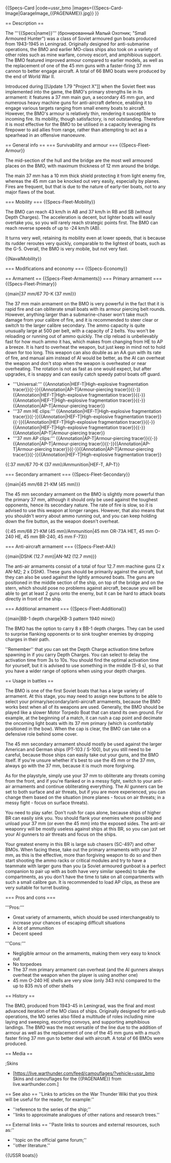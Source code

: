 {{Specs-Card
|code=ussr_bmo
|images={{Specs-Card-Image|GarageImage_{{PAGENAME}}.jpg}}
}}

== Description ==
<!-- ''In the first part of the description, cover the history of the ship's creation and military application. In the second part, tell the reader about using this ship in the game. Add a screenshot: if a beginner player has a hard time remembering vehicles by name, a picture will help them identify the ship in question.'' -->
The '''{{Specs|name}}''' (бронированный Mалый Охотник; "Small Armoured Hunter") was a class of Soviet armoured gun boats produced from 1943-1945 in Leningrad. Originally designed for anti-submarine operations, the BMO and earlier MO-class ships also took on a variety of other roles such as mine warfare, convoy escort, and amphibious support. The BMO featured improved armour compared to earlier models, as well as the replacement of one of the 45 mm guns with a faster-firing 37 mm cannon to better engage aircraft. A total of 66 BMO boats were produced by the end of World War II.

Introduced during [[Update 1.79 "Project X"]] when the Soviet fleet was implemented into the game, the BMO's primary strengths lie in its armament: it features a 37 mm main gun, a secondary 45 mm gun, and numerous heavy machine guns for anti-aircraft defence, enabling it to engage various targets ranging from small enemy boats to aircraft. However, the BMO's armour is relatively thin, rendering it susceptible to incoming fire. Its mobility, though satisfactory, is not outstanding. Therefore it is most effective for the BMO to be utilised in a capacity leveraging its firepower to aid allies from range, rather than attempting to act as a spearhead in an offensive manoeuvre.

== General info ==
=== Survivability and armour ===
{{Specs-Fleet-Armour}}
<!-- ''Talk about the vehicle's armour. Note the most well-defended and most vulnerable zones, e.g. the ammo magazine. Evaluate the composition of components and assemblies responsible for movement and manoeuvrability. Evaluate the survivability of the primary and secondary armaments separately. Don't forget to mention the size of the crew, which plays an important role in fleet mechanics. Save tips on preserving survivability for the "Usage in battles" section. If necessary, use a graphical template to show the most well-protected or most vulnerable points in the armour.'' -->

The mid-section of the hull and the bridge are the most well armoured places on the BMO, with maximum thickness of 12 mm around the bridge.

The main 37 mm has a 10 mm thick shield protecting it from light enemy fire, whereas the 45 mm can be knocked out very easily, especially by planes. Fires are frequent, but that is due to the nature of early-tier boats, not to any major flaws of the boat.

=== Mobility ===
{{Specs-Fleet-Mobility}}
<!-- ''Write about the ship's mobility. Evaluate its power and manoeuvrability, rudder rerouting speed, stopping speed at full tilt, with its maximum forward and reverse speed.'' -->

The BMO can reach 43 km/h in AB and 37 km/h in RB and SB (without Depth Charges). The acceleration is decent, but lighter boats will easily overtake you, so you will rarely reach strategic points first. The BMO can reach reverse speeds of up to -24 km/h (AB).

It turns very well, retaining its mobility even at lower speeds, that is because its rudder reroutes very quickly, comparable to the lightest of boats, such as the G-5. Overall, the BMO is very mobile, but not very fast.

{{NavalMobility}}

=== Modifications and economy ===
{{Specs-Economy}}

== Armament ==
{{Specs-Fleet-Armaments}}
=== Primary armament ===
{{Specs-Fleet-Primary}}
<!-- ''Provide information about the characteristics of the primary armament. Evaluate their efficacy in battle based on their reload speed, ballistics and the capacity of their shells. Add a link to the main article about the weapon: <code><nowiki>{{main|Weapon name (calibre)}}</nowiki></code>. Broadly describe the ammunition available for the primary armament, and provide recommendations on how to use it and which ammunition to choose.'' -->
{{main|37 mm/67 70-K (37 mm)}}

The 37 mm main armament on the BMO is very powerful in the fact that it is rapid fire and can obliterate small boats with its armour piercing belt rounds. However, anything larger than a submarine-chaser won't take much damage from your calibre of fire, and it is recommended to steer clear or switch to the larger calibre secondary. The ammo capacity is quite unusually large at 500 per belt, with a capacity of 2 belts. You won't be reloading or running out of ammo quickly. The clip reload is unbelievably fast for how much ammo it has, which makes from changing from HE to AP a breeze. It is hard to overheat the weapon, but just keep in mind not to hold down for too long. This weapon can also double as an AA gun with its rate of fire, and manual aim instead of AI would be better, as the AI can overheat the weapon and don't stop when the weapon is overheated or near overheating. The rotation is not as fast as one would expect, but after upgrades, it is snappy and can easily catch speedy patrol boats off guard.

* '''Universal:''' {{Annotation|HEF-T|High-explosive fragmentation tracer}}{{-}}{{Annotation|AP-T|Armour-piercing tracer}}{{-}}{{Annotation|HEF-T|High-explosive fragmentation tracer}}{{-}}{{Annotation|HEF-T|High-explosive fragmentation tracer}}{{-}}{{Annotation|AP-T|Armour-piercing tracer}}
* '''37 mm HE clips:''' {{Annotation|HEF-T|High-explosive fragmentation tracer}}{{-}}{{Annotation|HEF-T|High-explosive fragmentation tracer}}{{-}}{{Annotation|HEF-T|High-explosive fragmentation tracer}}{{-}}{{Annotation|HEF-T|High-explosive fragmentation tracer}}{{-}}{{Annotation|AP-T|Armour-piercing tracer}}
* '''37 mm AP clips:''' {{Annotation|AP-T|Armour-piercing tracer}}{{-}}{{Annotation|AP-T|Armour-piercing tracer}}{{-}}{{Annotation|AP-T|Armour-piercing tracer}}{{-}}{{Annotation|AP-T|Armour-piercing tracer}}{{-}}{{Annotation|HEF-T|High-explosive fragmentation tracer}}

{{:37 mm/67 70-K (37 mm)/Ammunition|HEF-T, AP-T}}

=== Secondary armament ===
{{Specs-Fleet-Secondary}}
<!-- ''Some ships are fitted with weapons of various calibres. Secondary armaments are defined as weapons chosen with the control <code>Select secondary weapon</code>. Evaluate the secondary armaments and give advice on how to use them. Describe the ammunition available for the secondary armament. Provide recommendations on how to use them and which ammunition to choose. Remember that any anti-air armament, even heavy calibre weapons, belong in the next section. If there is no secondary armament, remove this section.'' -->
{{main|45 mm/68 21-KM (45 mm)}}

The 45 mm secondary armament on the BMO is slightly more powerful than the primary 37 mm, although it should only be used against the toughest opponents, hence its secondary nature. The rate of fire is slow, so it is advised to use this weapon at longer ranges. However, that also means that you shouldn't worry about ammo running out, and you can keep holding down the fire button, as the weapon doesn't overheat.

{{:45 mm/68 21-KM (45 mm)/Ammunition|45 mm OR-73A HET, 45 mm O-240 HE, 45 mm BR-240, 45 mm F-73}}

=== Anti-aircraft armament ===
{{Specs-Fleet-AA}}
<!-- ''An important part of the ship's armament responsible for air defence. Anti-aircraft armament is defined by the weapon chosen with the control <code>Select anti-aircraft weapons</code>. Talk about the ship's anti-air cannons and machine guns, the number of guns and their positions, their effective range, and about their overall effectiveness – including against surface targets. If there are no anti-aircraft armaments, remove this section.'' -->
{{main|DShK (12.7 mm)|AN-M2 (12.7 mm)}}

The anti-air armaments consist of a total of four 12.7 mm machine guns (2 x AN-M2; 2 x DShK). These guns should be primarily against the aircraft, but they can also be used against the lightly armoured boats. The guns are positioned in the middle section of the ship, on top of the bridge and on the stern, which should pose no problems against aircraft, because you will be able to get at least 2 guns onto the enemy, but it can be hard to attack boats directly in front of the ship.

=== Additional armament ===
{{Specs-Fleet-Additional}}
<!-- ''Describe the available additional armaments of the ship: depth charges, mines, torpedoes. Talk about their positions, available ammunition and launch features such as dead zones of torpedoes. If there is no additional armament, remove this section.'' -->
{{main|BB-1 depth charge|KB-3 pattern 1940 mine}}

The BMO has the option to carry 8 x BB-1 depth charges. They can be used to surprise flanking opponents or to sink tougher enemies by dropping charges in their path.

''Remember'' that you can set the Depth Charge activation time before spawning in if you carry Depth Charges. You can select to delay the activation time from 3s to 10s. You should find the optimal activation time for yourself, but it is advised to use something in the middle (5-8 s), so that you have a wider range of options when using your depth charges.

== Usage in battles ==
<!-- ''Describe the technique of using this ship, the characteristics of her use in a team and tips on strategy. Abstain from writing an entire guide – don't try to provide a single point of view, but give the reader food for thought. Talk about the most dangerous opponents for this vehicle and provide recommendations on fighting them. If necessary, note the specifics of playing with this vehicle in various modes (AB, RB, SB).'' -->

The BMO is one of the first Soviet boats that has a large variety of armament. At this stage, you may need to assign new buttons to be able to select your primary/secondary/anti-aircraft armaments, because the BMO works best when all of its weapons are used. Generally, the BMO should be played like a slower Motor Torpedo Boat that can stand its own ground. For example, at the beginning of a match, it can rush a cap point and decimate the oncoming light boats with its 37 mm primary (which is comfortably positioned in the bow). When the cap is clear, the BMO can take on a defensive role behind some cover.

The 45 mm secondary armament should mostly be used against the larger American and German ships (PT-103 / S-100), but you still need to be careful, because those ships can easily take out your guns, and the BMO itself. If you're unsure whether it's best to use the 45 mm or the 37 mm, always go with the 37 mm, because it is much more forgiving.

As for the playstyle, simply use your 37 mm to obliterate any threats coming from the front, and if you're flanked or in a messy fight, switch to your anti-air armaments and continue obliterating everything. The AI gunners can be set to both surface and air threats, but if you are more experienced, you can change them based on the situation (more planes - focus on air threats; in a messy fight - focus on surface threats).

You need to play safer. Don't rush for caps alone, because ships of higher BR can easily sink you. You should flank your enemies where possible and unload your 37 mm (or even the 45 mm) into the exposed sides. The anti-air weaponry will be mostly useless against ships at this BR, so you can just set your AI gunners to air threats and focus on the ships.

Your greatest enemy in this BR is large sub chasers (SC-497) and other BMOs. When facing these, take out the primary armaments with your 37 mm, as this is the effective, more than forgiving weapon to do so and then start shooting the ammo racks or critical modules and try to have a teammate with larger guns than you (a Soviet armoured gunboat is a perfect companion to pair up with as both have very similar speeds) to take the compartments, as you don't have the time to take on all compartments with such a small calibre gun. It is recommended to load AP clips, as these are very suitable for turret busting.

=== Pros and cons ===
<!-- ''Summarise and briefly evaluate the vehicle in terms of its characteristics and combat effectiveness. Mark its pros and cons in the bulleted list. Try not to use more than 6 points for each of the characteristics. Avoid using categorical definitions such as "bad", "good" and the like - use substitutions with softer forms such as "inadequate" and "effective".'' -->

'''Pros:'''

* Great variety of armaments, which should be used interchangeably to increase your chances of escaping difficult situations
* A lot of ammunition
* Decent speed

'''Cons:'''

* Negligible armour on the armaments, making them very easy to knock out
* No torpedoes
* The 37 mm primary armament can overheat (and the AI gunners always overheat the weapon when the player is using another one)
* 45 mm O-240 HE shells are very slow (only 343 m/s) compared to the up to 835 m/s of other shells

== History ==
<!-- ''Describe the history of the creation and combat usage of the ship in more detail than in the introduction. If the historical reference turns out to be too long, take it to a separate article, taking a link to the article about the ship and adding a block "/History" (example: <nowiki>https://wiki.warthunder.com/(Ship-name)/History</nowiki>) and add a link to it here using the <code>main</code> template. Be sure to reference text and sources by using <code><nowiki><ref></ref></nowiki></code>, as well as adding them at the end of the article with <code><nowiki><references /></nowiki></code>. This section may also include the ship's dev blog entry (if applicable) and the in-game encyclopedia description (under <code><nowiki>=== In-game description ===</nowiki></code>, also if applicable).'' -->

The BMO, produced from 1943-45 in Leningrad, was the final and most advanced iteration of the MO class of ships. Originally designed for anti-sub operations, the MO series also filled a multitude of roles including mine laying and sweeping, escorting convoys, and supporting amphibious landings. The BMO was the most versatile of the line due to the addition of armour as well as the replacement of one of the 45 mm guns with a much faster firing 37 mm gun to better deal with aircraft. A total of 66 BMOs were produced.

== Media ==
<!-- ''Excellent additions to the article would be video guides, screenshots from the game, and photos.'' -->

;Skins

* [https://live.warthunder.com/feed/camouflages/?vehicle=ussr_bmo Skins and camouflages for the {{PAGENAME}} from live.warthunder.com.]

== See also ==
''Links to articles on the War Thunder Wiki that you think will be useful for the reader, for example:''

* ''reference to the series of the ship;''
* ''links to approximate analogues of other nations and research trees.''

== External links ==
''Paste links to sources and external resources, such as:''

* ''topic on the official game forum;''
* ''other literature.''

{{USSR boats}}